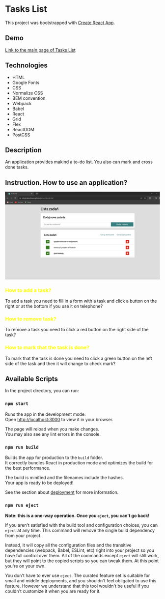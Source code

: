 # Tasks List

This project was bootstrapped with [Create React App](https://sofyahreksoftware.github.io/react_to-do-list/).

## Demo
[Link to the main page of Tasks List](https://sofyahreksoftware.github.io/react_to-do-list/)

## Technologies
- HTML
- Google Fonts
- CSS
- Normalize CSS
- BEM convention
- Webpack
- Babel
- React
- Grid
- Flex
- ReactDOM 
- PostCSS  


## Description
An application provides makind a to-do list. You also can mark and cross done tasks.

## Instruction. How to use an application?

![Screenshot of application](src/app-screenshot.png)

### <span style="color:yellow;">How to add a task?</span>
To add a task you need to fill in a form with a task and click a button on the right or at the bottom if you use it on telephone?

### <span style="color:yellow;">How to remove task?</span>
To remove a task you need to click a red button on the right side of the task?

### <span style="color:yellow;">How to mark that the task is done?</span>
To mark that the task is done you need to click a green button on the left side of the task and then it will change to check mark?


## Available Scripts
In the project directory, you can run:

### `npm start`
Runs the app in the development mode.\
Open [http://localhost:3000](http://localhost:3000) to view it in your browser.

The page will reload when you make changes.\
You may also see any lint errors in the console.

### `npm run build`
Builds the app for production to the `build` folder.\
It correctly bundles React in production mode and optimizes the build for the best performance.

The build is minified and the filenames include the hashes.\
Your app is ready to be deployed!

See the section about [deployment](https://facebook.github.io/create-react-app/docs/deployment) for more information.

### `npm run eject`
**Note: this is a one-way operation. Once you `eject`, you can't go back!**

If you aren't satisfied with the build tool and configuration choices, you can `eject` at any time. This command will remove the single build dependency from your project.

Instead, it will copy all the configuration files and the transitive dependencies (webpack, Babel, ESLint, etc) right into your project so you have full control over them. All of the commands except `eject` will still work, but they will point to the copied scripts so you can tweak them. At this point you're on your own.

You don't have to ever use `eject`. The curated feature set is suitable for small and middle deployments, and you shouldn't feel obligated to use this feature. However we understand that this tool wouldn't be useful if you couldn't customize it when you are ready for it.

